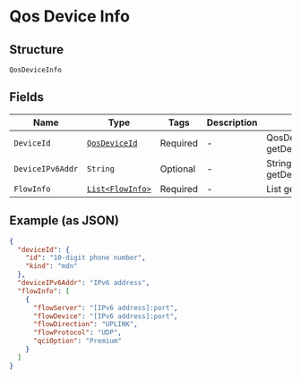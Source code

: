 
# Qos Device Info

## Structure

`QosDeviceInfo`

## Fields

| Name | Type | Tags | Description | Getter | Setter |
|  --- | --- | --- | --- | --- | --- |
| `DeviceId` | [`QosDeviceId`](../../doc/models/qos-device-id.md) | Required | - | QosDeviceId getDeviceId() | setDeviceId(QosDeviceId deviceId) |
| `DeviceIPv6Addr` | `String` | Optional | - | String getDeviceIPv6Addr() | setDeviceIPv6Addr(String deviceIPv6Addr) |
| `FlowInfo` | [`List<FlowInfo>`](../../doc/models/flow-info.md) | Required | - | List<FlowInfo> getFlowInfo() | setFlowInfo(List<FlowInfo> flowInfo) |

## Example (as JSON)

```json
{
  "deviceId": {
    "id": "10-digit phone number",
    "kind": "mdn"
  },
  "deviceIPv6Addr": "IPv6 address",
  "flowInfo": [
    {
      "flowServer": "[IPv6 address]:port",
      "flowDevice": "[IPv6 address]:port",
      "flowDirection": "UPLINK",
      "flowProtocol": "UDP",
      "qciOption": "Premium"
    }
  ]
}
```

